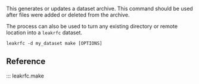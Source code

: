 This generates or updates a dataset archive. This command should be used after files were added or deleted from the archive.

The process can also be used to turn any existing directory or remote location into a `leakrfc` dataset.

```
leakrfc -d my_dataset make [OPTIONS]
```


## Reference

::: leakrfc.make
